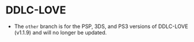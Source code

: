 # DDLC-LOVE

- The `other` branch is for the PSP, 3DS, and PS3 versions of DDLC-LOVE (v1.1.9) and will no longer be updated.
